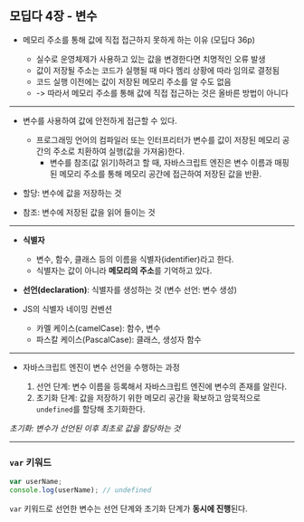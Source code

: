 ## 모딥다 4장 - 변수

- 메모리 주소를 통해 값에 직접 접근하지 못하게 하는 이유 (모딥다 36p)

  - 실수로 운영체제가 사용하고 있는 값을 변경한다면 치명적인 오류 발생
  - 값이 저장될 주소는 코드가 실행될 때 마다 멤리 상황에 따라 임의로 결정됨
  - 코드 실행 이전에는 값이 저장된 메모리 주소를 알 수도 없음
  - -> 따라서 메모리 주소를 통해 값에 직접 접근하는 것은 올바른 방법이 아니다

---

- 변수를 사용하여 값에 안전하게 접근할 수 있다.

  - 프로그래밍 언어의 컴파일러 또는 인터프리터가 변수를 값이 저장된 메모리 공간의 주소로 치환하여 실행(값을 가져움)한다.
    - 변수를 참조(값 읽기)하려고 할 때, 자바스크립트 엔진은 변수 이름과 매핑된 메모리 주소를 통해 메모리 공간에 접근하여 저장된 값을 반환.

- 할당: 변수에 값을 저장하는 것
- 참조: 변수에 저장된 값을 읽어 들이는 것

---

- **식별자**

  - 변수, 함수, 클래스 등의 이름을 식별자(identifier)라고 한다.
  - 식별자는 값이 아니라 **메모리의 주소**를 기억하고 있다.

- **선언(declaration)**: 식별자를 생성하는 것 (변수 선언: 변수 생성)
- JS의 식별자 네이밍 컨벤션
  - 카멜 케이스(camelCase): 함수, 변수
  - 파스칼 케이스(PascalCase): 클래스, 생성자 함수

---

- 자바스크립트 엔진이 변수 선언을 수행하는 과정

  1. 선언 단계: 변수 이름을 등록해서 자바스크립트 엔진에 변수의 존재를 알린다.
  2. 초기화 단계: 값을 저장하기 위한 메모리 공간을 확보하고 암묵적으로 `undefined`를 할당해 초기화한다.

_초기화: 변수가 선언된 이후 최초로 값을 할당하는 것_

---

### **`var`** 키워드

```js
var userName;
console.log(userName); // undefined
```

`var` 키워드로 선언한 변수는 선언 단계와 초기화 단계가 **동시에 진행**된다.
